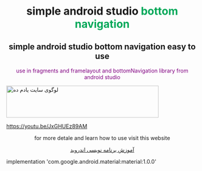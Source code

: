<h1 style="text-align: center;">simple android studio <span style="color: #00a859;"><strong>bottom navigation</strong></span></h1>
<h2 style="text-align: center;">simple android studio bottom navigation easy to use</h2>
<p style="text-align: center;"><span style="color: #800080;">use in fragments and framelayout and bottomNavigation library from android studio</span></p>
<p style="text-align: center;"></p>
<p style="text-align: center;"></p>
<img class="size-full wp-image-267 aligncenter" src="https://yadamde.com/wp-content/uploads/2019/09/لوگوی-سایت-یادم-ده.png" alt="لوگوی سایت یادم ده" width="400" height="84" />

https://youtu.be/JxGHUEz89AM

<p style="text-align: center;">for more detale and learn how to use visit this website</p>

<p style="text-align: center;"><a href="https://yadamde.com">آموزش برنامه نویسی اندروید</a></p>
<p style="text-align: center;"></p>
<p style="text-align: center;"></p>
    implementation 'com.google.android.material:material:1.0.0'
